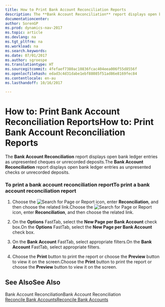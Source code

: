 ```yaml
---
title: How to Print Bank Account Reconciliation Reports
description: The **Bank Account Reconciliation** report displays open bank ledger entries as unpresented cheques or unrecorded deposits.
documentationcenter: 
author: SorenGP
ms.prod: dynamics-nav-2017
ms.topic: article
ms.devlang: na
ms.tgt_pltfrm: na
ms.workload: na
ms.search.keywords: 
ms.date: 07/01/2017
ms.author: sgroespe
ms.translationtype: HT
ms.sourcegitcommit: 4fefaef7380ac10836fcac404eea006f55d8556f
ms.openlocfilehash: edad3c4d31dabe1ebf88085f51ad86e8169fec84
ms.contentlocale: en-au
ms.lasthandoff: 10/16/2017

---
```

# <a name="how-to-print-bank-account-reconciliation-reports"></a><span data-ttu-id="1ebd9-103">How to: Print Bank Account Reconciliation Reports</span><span class="sxs-lookup"><span data-stu-id="1ebd9-103">How to: Print Bank Account Reconciliation Reports</span></span>
<span data-ttu-id="1ebd9-104">The **Bank Account Reconciliation** report displays open bank ledger entries as unpresented cheques or unrecorded deposits.</span><span class="sxs-lookup"><span data-stu-id="1ebd9-104">The **Bank Account Reconciliation** report displays open bank ledger entries as unpresented checks or unrecorded deposits.</span></span>  
  
### <a name="to-print-a-bank-account-reconciliation-report"></a><span data-ttu-id="1ebd9-105">To print a bank account reconciliation report</span><span class="sxs-lookup"><span data-stu-id="1ebd9-105">To print a bank account reconciliation report</span></span>  
  
1.  <span data-ttu-id="1ebd9-106">Choose the ![Search for Page or Report](media/ui-search/search_small.png "Search for Page or Report icon") icon, enter **Reconciliation**, and then choose the related link.</span><span class="sxs-lookup"><span data-stu-id="1ebd9-106">Choose the ![Search for Page or Report](media/ui-search/search_small.png "Search for Page or Report icon") icon, enter **Reconciliation**, and then choose the related link.</span></span>  
  
2.  <span data-ttu-id="1ebd9-107">On the **Options** FastTab, select the **New Page per Bank Account** check box.</span><span class="sxs-lookup"><span data-stu-id="1ebd9-107">On the **Options** FastTab, select the **New Page per Bank Account** check box.</span></span>  
  
3.  <span data-ttu-id="1ebd9-108">On the **Bank Account** FastTab, select appropriate filters.</span><span class="sxs-lookup"><span data-stu-id="1ebd9-108">On the **Bank Account** FastTab, select appropriate filters.</span></span>  
  
4.  <span data-ttu-id="1ebd9-109">Choose the **Print** button to print the report or choose the **Preview** button to view it on the screen.</span><span class="sxs-lookup"><span data-stu-id="1ebd9-109">Choose the **Print** button to print the report or choose the **Preview** button to view it on the screen.</span></span>  
  
## <a name="see-also"></a><span data-ttu-id="1ebd9-110">See Also</span><span class="sxs-lookup"><span data-stu-id="1ebd9-110">See Also</span></span>  
 <span data-ttu-id="1ebd9-111">Bank Account Reconciliation</span><span class="sxs-lookup"><span data-stu-id="1ebd9-111">Bank Account Reconciliation</span></span>   
 [<span data-ttu-id="1ebd9-112">Reconcile Bank Accounts</span><span class="sxs-lookup"><span data-stu-id="1ebd9-112">Reconcile Bank Accounts</span></span>](reconcile-bank-accounts.md)
